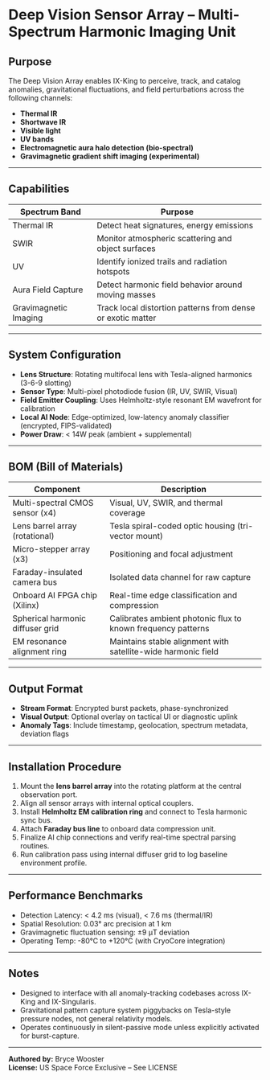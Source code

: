 # Deep Vision Sensor Array – Multi-Spectrum Harmonic Imaging Unit

## Purpose
The Deep Vision Array enables IX-King to perceive, track, and catalog anomalies, gravitational fluctuations, and field perturbations across the following channels:

- **Thermal IR**
- **Shortwave IR**
- **Visible light**
- **UV bands**
- **Electromagnetic aura halo detection (bio-spectral)**
- **Gravimagnetic gradient shift imaging (experimental)**

---

## Capabilities

| Spectrum Band        | Purpose                                               |
|----------------------|--------------------------------------------------------|
| Thermal IR           | Detect heat signatures, energy emissions               |
| SWIR                 | Monitor atmospheric scattering and object surfaces     |
| UV                   | Identify ionized trails and radiation hotspots         |
| Aura Field Capture   | Detect harmonic field behavior around moving masses    |
| Gravimagnetic Imaging| Track local distortion patterns from dense or exotic matter |

---

## System Configuration

- **Lens Structure**: Rotating multifocal lens with Tesla-aligned harmonics (3-6-9 slotting)
- **Sensor Type**: Multi-pixel photodiode fusion (IR, UV, SWIR, Visual)
- **Field Emitter Coupling**: Uses Helmholtz-style resonant EM wavefront for calibration
- **Local AI Node**: Edge-optimized, low-latency anomaly classifier (encrypted, FIPS-validated)
- **Power Draw**: < 14W peak (ambient + supplemental)

---

## BOM (Bill of Materials)

| Component                            | Description                                                  |
|-------------------------------------|--------------------------------------------------------------|
| Multi-spectral CMOS sensor (x4)     | Visual, UV, SWIR, and thermal coverage                       |
| Lens barrel array (rotational)      | Tesla spiral-coded optic housing (tri-vector mount)          |
| Micro-stepper array (x3)            | Positioning and focal adjustment                             |
| Faraday-insulated camera bus        | Isolated data channel for raw capture                        |
| Onboard AI FPGA chip (Xilinx)       | Real-time edge classification and compression                |
| Spherical harmonic diffuser grid    | Calibrates ambient photonic flux to known frequency patterns |
| EM resonance alignment ring         | Maintains stable alignment with satellite-wide harmonic field |

---

## Output Format

- **Stream Format**: Encrypted burst packets, phase-synchronized
- **Visual Output**: Optional overlay on tactical UI or diagnostic uplink
- **Anomaly Tags**: Include timestamp, geolocation, spectrum metadata, deviation flags

---

## Installation Procedure

1. Mount the **lens barrel array** into the rotating platform at the central observation port.
2. Align all sensor arrays with internal optical couplers.
3. Install **Helmholtz EM calibration ring** and connect to Tesla harmonic sync bus.
4. Attach **Faraday bus line** to onboard data compression unit.
5. Finalize AI chip connections and verify real-time spectral parsing routines.
6. Run calibration pass using internal diffuser grid to log baseline environment profile.

---

## Performance Benchmarks

- Detection Latency: < 4.2 ms (visual), < 7.6 ms (thermal/IR)
- Spatial Resolution: 0.03° arc precision at 1 km
- Gravimagnetic fluctuation sensing: ±9 μT deviation
- Operating Temp: -80°C to +120°C (with CryoCore integration)

---

## Notes

- Designed to interface with all anomaly-tracking codebases across IX-King and IX-Singularis.
- Gravitational pattern capture system piggybacks on Tesla-style pressure nodes, not general relativity models.
- Operates continuously in silent-passive mode unless explicitly activated for burst-capture.

---

**Authored by:** Bryce Wooster  
**License:** US Space Force Exclusive – See LICENSE
